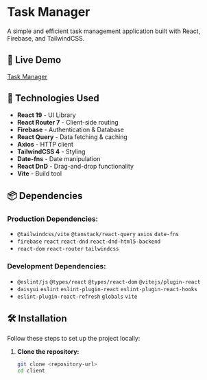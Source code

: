 # Task Manager

A simple and efficient task management application built with React, Firebase, and TailwindCSS.

## 🔗 Live Demo
[Task Manager](https://task-manger-cb5df.web.app/)

## 🚀 Technologies Used
- **React 19** - UI Library  
- **React Router 7** - Client-side routing  
- **Firebase** - Authentication & Database  
- **React Query** - Data fetching & caching  
- **Axios** - HTTP client  
- **TailwindCSS 4** - Styling  
- **Date-fns** - Date manipulation  
- **React DnD** - Drag-and-drop functionality  
- **Vite** - Build tool  

## 📦 Dependencies
### Production Dependencies:
- `@tailwindcss/vite` `@tanstack/react-query` `axios` `date-fns`  
- `firebase` `react` `react-dnd` `react-dnd-html5-backend`  
- `react-dom` `react-router` `tailwindcss`

### Development Dependencies:
- `@eslint/js` `@types/react` `@types/react-dom` `@vitejs/plugin-react`  
- `daisyui` `eslint` `eslint-plugin-react` `eslint-plugin-react-hooks`  
- `eslint-plugin-react-refresh` `globals` `vite`

## 🛠 Installation
Follow these steps to set up the project locally:

1. **Clone the repository:**
   ```sh
   git clone <repository-url>
   cd client
